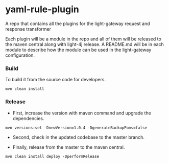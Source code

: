 # yaml-rule-plugin
A repo that contains all the plugins for the light-gateway request and response transformer

Each plugin will be a module in the repo and all of them will be released to the maven central along with light-4j release. A README.md will be in each module to describe how the module can be used in the light-gateway configuration. 

### Build

To build it from the source code for developers.

```
mvn clean install
```

### Release

* First, increase the version with maven command and upgrade the dependencies.  

```
mvn versions:set -DnewVersion=1.0.4 -DgenerateBackupPoms=false
```

* Second, check in the updated codebase to the master branch. 


* Finally, release from the master to the maven central.

```
mvn clean install deploy -DperformRelease
```



